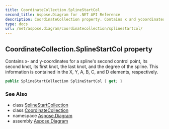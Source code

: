 ```yaml
---
title: CoordinateCollection.SplineStartCol
second_title: Aspose.Diagram for .NET API Reference
description: CoordinateCollection property. Contains x and ycoordinates for a splines second control point its second knot its first knot the last knot and the degree of the spline. This information is contained in the X Y A B C and D elements respectively
type: docs
url: /net/aspose.diagram/coordinatecollection/splinestartcol/
---
```

## CoordinateCollection.SplineStartCol property

Contains x- and y-coordinates for a spline's second control point, its second knot, its first knot, the last knot, and the degree of the spline. This information is contained in the X, Y, A, B, C, and D elements, respectively.

```csharp
public SplineStartCollection SplineStartCol { get; }
```

### See Also

* class [SplineStartCollection](../../splinestartcollection/)
* class [CoordinateCollection](../)
* namespace [Aspose.Diagram](../../coordinatecollection/)
* assembly [Aspose.Diagram](../../../)


